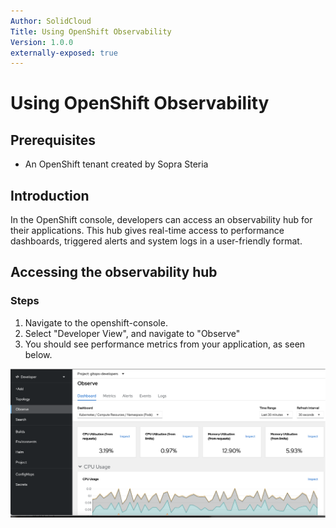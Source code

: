 ```yaml
---
Author: SolidCloud
Title: Using OpenShift Observability
Version: 1.0.0
externally-exposed: true
--- 
```


# Using OpenShift Observability

## Prerequisites

* An OpenShift tenant created by Sopra Steria

## Introduction

In the OpenShift console, developers can access an observability hub for their applications. This hub gives real-time access to performance dashboards, triggered alerts and system logs in a user-friendly format.

## Accessing the observability hub

### Steps

1. Navigate to the openshift-console.
2. Select "Developer View", and navigate to "Observe"
3. You should see performance metrics from your application, as seen below.

![2.png](../img/Observability/observe.png)
